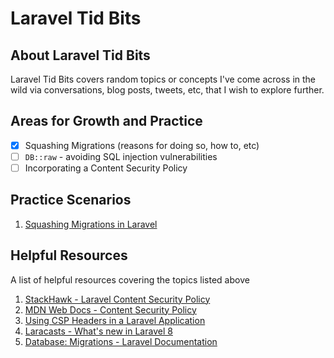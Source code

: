 # Laravel Tid Bits

## About Laravel Tid Bits

Laravel Tid Bits covers random topics or concepts I've come across in the wild via conversations, blog posts, tweets, etc, that I wish to explore further.


## Areas for Growth and Practice

- [x] Squashing Migrations (reasons for doing so, how to, etc)
- [ ] `DB::raw` - avoiding SQL injection vulnerabilities
- [ ] Incorporating a Content Security Policy

## Practice Scenarios

1. [Squashing Migrations in Laravel](https://github.com/TammyTee/lara-php-practice/pull/3)

## Helpful Resources

A list of helpful resources covering the topics listed above

1. [StackHawk - Laravel Content Security Policy](https://www.stackhawk.com/blog/laravel-content-security-policy-guide-what-it-is-and-how-to-enable-it/)
1. [MDN Web Docs - Content Security Policy](https://developer.mozilla.org/en-US/docs/Web/HTTP/CSP)
1. [Using CSP Headers in a Laravel Application](https://freek.dev/982-using-content-security-policy-headers-in-a-laravel-app)
1. [Laracasts - What's new in Laravel 8](https://laracasts.com/series/whats-new-in-laravel-8/episodes/3)
1. [Database: Migrations - Laravel Documentation](https://laravel.com/docs/9.x/migrations#squashing-migrations)
